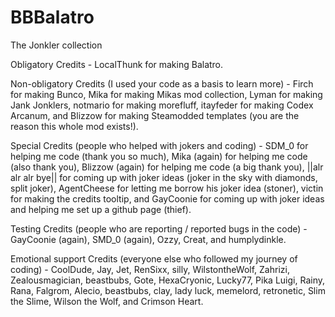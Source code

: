 # BBBalatro
The Jonkler collection

Obligatory Credits -
LocalThunk for making Balatro.

Non-obligatory Credits (I used your code as a basis to learn more) -
Firch for making Bunco,
Mika for making Mikas mod collection,
Lyman for making Jank Jonklers,
notmario for making morefluff,
itayfeder for making Codex Arcanum,
and Blizzow for making Steamodded templates (you are the reason this whole mod exists!).

Special Credits (people who helped with jokers and coding) -
SDM_0 for helping me code (thank you so much),
Mika (again) for helping me code (also thank you),
Blizzow (again) for helping me code (a big thank you),
||alr alr alr bye|| for coming up with joker ideas (joker in the sky with diamonds, split joker),
AgentCheese for letting me borrow his joker idea (stoner),
victin for making the credits tooltip,
and GayCoonie for coming up with joker ideas and helping me set up a github page (thief).

Testing Credits (people who are reporting / reported bugs in the code) -
GayCoonie (again),
SMD_0 (again),
Ozzy,
Creat,
and humplydinkle.

Emotional support Credits (everyone else who followed my journey of coding) -
CoolDude,
Jay,
Jet,
RenSixx,
silly,
WilstontheWolf,
Zahrizi,
Zealousmagician,
beastbubs,
Gote,
HexaCryonic,
Lucky77,
Pika Luigi,
Rainy,
Rana,
Falgrom,
Alecio,
beastbubs,
clay,
lady luck,
memelord,
retronetic,
Slim the Slime,
Wilson the Wolf,
and Crimson Heart.
